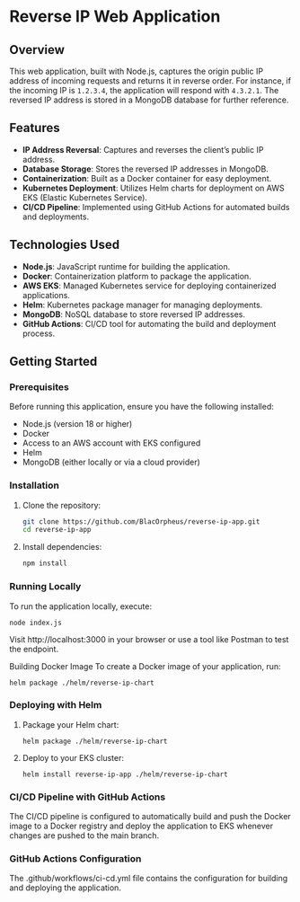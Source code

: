 # Reverse IP Web Application

## Overview

This web application, built with Node.js, captures the origin public IP address of incoming requests and returns it in reverse order. For instance, if the incoming IP is `1.2.3.4`, the application will respond with `4.3.2.1`. The reversed IP address is stored in a MongoDB database for further reference.

## Features

- **IP Address Reversal**: Captures and reverses the client’s public IP address.
- **Database Storage**: Stores the reversed IP addresses in MongoDB.
- **Containerization**: Built as a Docker container for easy deployment.
- **Kubernetes Deployment**: Utilizes Helm charts for deployment on AWS EKS (Elastic Kubernetes Service).
- **CI/CD Pipeline**: Implemented using GitHub Actions for automated builds and deployments.

## Technologies Used

- **Node.js**: JavaScript runtime for building the application.
- **Docker**: Containerization platform to package the application.
- **AWS EKS**: Managed Kubernetes service for deploying containerized applications.
- **Helm**: Kubernetes package manager for managing deployments.
- **MongoDB**: NoSQL database to store reversed IP addresses.
- **GitHub Actions**: CI/CD tool for automating the build and deployment process.

## Getting Started

### Prerequisites

Before running this application, ensure you have the following installed:

- Node.js (version 18 or higher)
- Docker
- Access to an AWS account with EKS configured
- Helm
- MongoDB (either locally or via a cloud provider)

### Installation

1. Clone the repository:

   ```bash
   git clone https://github.com/BlacOrpheus/reverse-ip-app.git
   cd reverse-ip-app
   
2. Install dependencies:
   ```bash
   npm install

### Running Locally
To run the application locally, execute:
 ```
 node index.js
```  
Visit http://localhost:3000 in your browser or use a tool like Postman to test the endpoint.

Building Docker Image
To create a Docker image of your application, run:
```
helm package ./helm/reverse-ip-chart
```

### Deploying with Helm
1. Package your Helm chart:
   ```
   helm package ./helm/reverse-ip-chart
   
2. Deploy to your EKS cluster:
   ```
   helm install reverse-ip-app ./helm/reverse-ip-chart
   ```
### CI/CD Pipeline with GitHub Actions
The CI/CD pipeline is configured to automatically build and push the Docker image to a Docker registry and deploy the application to EKS whenever changes are pushed to the main branch.

### GitHub Actions Configuration
The .github/workflows/ci-cd.yml file contains the configuration for building and deploying the application.
